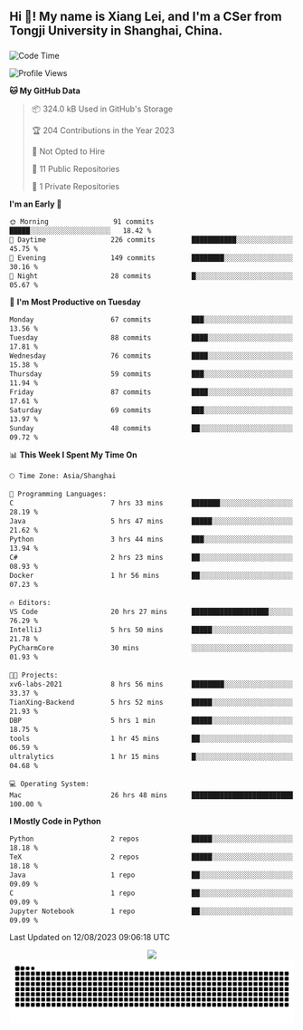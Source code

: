 <h2 align="left">Hi 👋! My name is Xiang Lei, and I'm a CSer from Tongji University in Shanghai, China.</h2>

###

<!--START_SECTION:waka-->
![Code Time](http://img.shields.io/badge/Code%20Time-130%20hrs%2024%20mins-blue)

![Profile Views](http://img.shields.io/badge/Profile%20Views-120-blue)

**🐱 My GitHub Data** 

> 📦 324.0 kB Used in GitHub's Storage 
 > 
> 🏆 204 Contributions in the Year 2023
 > 
> 🚫 Not Opted to Hire
 > 
> 📜 11 Public Repositories 
 > 
> 🔑 1 Private Repositories 
 > 
**I'm an Early 🐤** 

```text
🌞 Morning                91 commits          █████░░░░░░░░░░░░░░░░░░░░   18.42 % 
🌆 Daytime                226 commits         ███████████░░░░░░░░░░░░░░   45.75 % 
🌃 Evening                149 commits         ████████░░░░░░░░░░░░░░░░░   30.16 % 
🌙 Night                  28 commits          █░░░░░░░░░░░░░░░░░░░░░░░░   05.67 % 
```
📅 **I'm Most Productive on Tuesday** 

```text
Monday                   67 commits          ███░░░░░░░░░░░░░░░░░░░░░░   13.56 % 
Tuesday                  88 commits          ████░░░░░░░░░░░░░░░░░░░░░   17.81 % 
Wednesday                76 commits          ████░░░░░░░░░░░░░░░░░░░░░   15.38 % 
Thursday                 59 commits          ███░░░░░░░░░░░░░░░░░░░░░░   11.94 % 
Friday                   87 commits          ████░░░░░░░░░░░░░░░░░░░░░   17.61 % 
Saturday                 69 commits          ███░░░░░░░░░░░░░░░░░░░░░░   13.97 % 
Sunday                   48 commits          ██░░░░░░░░░░░░░░░░░░░░░░░   09.72 % 
```


📊 **This Week I Spent My Time On** 

```text
🕑︎ Time Zone: Asia/Shanghai

💬 Programming Languages: 
C                        7 hrs 33 mins       ███████░░░░░░░░░░░░░░░░░░   28.19 % 
Java                     5 hrs 47 mins       █████░░░░░░░░░░░░░░░░░░░░   21.62 % 
Python                   3 hrs 44 mins       ███░░░░░░░░░░░░░░░░░░░░░░   13.94 % 
C#                       2 hrs 23 mins       ██░░░░░░░░░░░░░░░░░░░░░░░   08.93 % 
Docker                   1 hr 56 mins        ██░░░░░░░░░░░░░░░░░░░░░░░   07.23 % 

🔥 Editors: 
VS Code                  20 hrs 27 mins      ███████████████████░░░░░░   76.29 % 
IntelliJ                 5 hrs 50 mins       █████░░░░░░░░░░░░░░░░░░░░   21.78 % 
PyCharmCore              30 mins             ░░░░░░░░░░░░░░░░░░░░░░░░░   01.93 % 

🐱‍💻 Projects: 
xv6-labs-2021            8 hrs 56 mins       ████████░░░░░░░░░░░░░░░░░   33.37 % 
TianXing-Backend         5 hrs 52 mins       █████░░░░░░░░░░░░░░░░░░░░   21.93 % 
DBP                      5 hrs 1 min         █████░░░░░░░░░░░░░░░░░░░░   18.75 % 
tools                    1 hr 45 mins        ██░░░░░░░░░░░░░░░░░░░░░░░   06.59 % 
ultralytics              1 hr 15 mins        █░░░░░░░░░░░░░░░░░░░░░░░░   04.68 % 

💻 Operating System: 
Mac                      26 hrs 48 mins      █████████████████████████   100.00 % 
```

**I Mostly Code in Python** 

```text
Python                   2 repos             █████░░░░░░░░░░░░░░░░░░░░   18.18 % 
TeX                      2 repos             █████░░░░░░░░░░░░░░░░░░░░   18.18 % 
Java                     1 repo              ██░░░░░░░░░░░░░░░░░░░░░░░   09.09 % 
C                        1 repo              ██░░░░░░░░░░░░░░░░░░░░░░░   09.09 % 
Jupyter Notebook         1 repo              ██░░░░░░░░░░░░░░░░░░░░░░░   09.09 % 
```




 Last Updated on 12/08/2023 09:06:18 UTC
<!--END_SECTION:waka-->

<div align="center">
  <img src="https://github-readme-stats.vercel.app/api?username=Lei00764&show_icons=true&theme=radical" />
 </div>

 <div align="center">

<picture>
  <source media="(prefers-color-scheme: dark)" srcset="https://raw.githubusercontent.com/Lei00764/Lei00764/output/github-contribution-grid-snake-dark.svg">
  <source media="(prefers-color-scheme: light)" srcset="https://raw.githubusercontent.com/Lei00764/Lei00764/output/github-contribution-grid-snake.svg">
  <img alt="github contribution grid snake animation" src="https://raw.githubusercontent.com/Lei00764/Lei00764/output/github-contribution-grid-snake.svg">
</picture>

</div>




